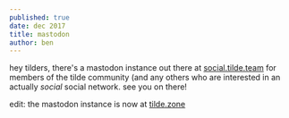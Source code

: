 ```yaml
---
published: true
date: dec 2017
title: mastodon
author: ben
---
```


hey tilders, there's a mastodon instance out there at <a href="https://social.tilde.team/">social.tilde.team</a> for members of the tilde community (and any others who are interested in an actually <em>social</em> social network. see you on there!

edit: the mastodon instance is now at [tilde.zone](https://tilde.zone)
